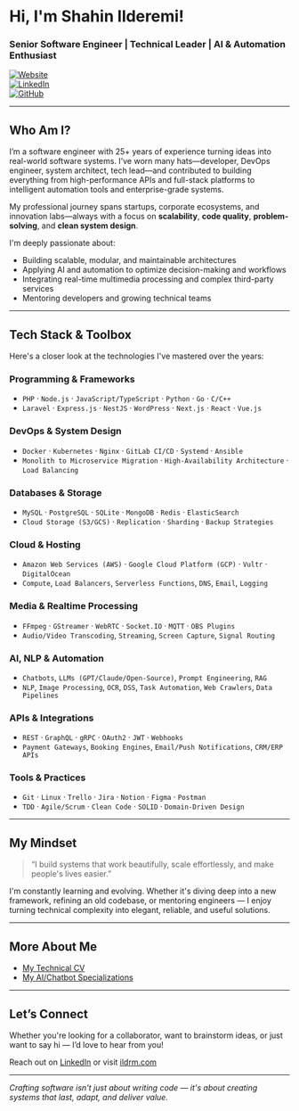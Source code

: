 # Hi, I'm Shahin Ilderemi!  
### Senior Software Engineer | Technical Leader | AI & Automation Enthusiast  

[![Website](https://img.shields.io/badge/Website-ildrm.com-blue?style=flat&logo=google-chrome)](https://ildrm.com)  
[![LinkedIn](https://img.shields.io/badge/LinkedIn-ildrm-blue?style=flat&logo=linkedin)](https://www.linkedin.com/in/ildrm)  
[![GitHub](https://img.shields.io/badge/GitHub-ildrm-lightgray?style=flat&logo=github)](https://github.com/ildrm)

---

## Who Am I?

I’m a software engineer with 25+ years of experience turning ideas into real-world software systems. I’ve worn many hats—developer, DevOps engineer, system architect, tech lead—and contributed to building everything from high-performance APIs and full-stack platforms to intelligent automation tools and enterprise-grade systems.

My professional journey spans startups, corporate ecosystems, and innovation labs—always with a focus on **scalability**, **code quality**, **problem-solving**, and **clean system design**.

I'm deeply passionate about:
- Building scalable, modular, and maintainable architectures  
- Applying AI and automation to optimize decision-making and workflows  
- Integrating real-time multimedia processing and complex third-party services  
- Mentoring developers and growing technical teams  

---

## Tech Stack & Toolbox

Here's a closer look at the technologies I've mastered over the years:

### **Programming & Frameworks**
- `PHP` · `Node.js` · `JavaScript/TypeScript` · `Python` · `Go` · `C/C++`
- `Laravel` · `Express.js` · `NestJS` · `WordPress` · `Next.js` · `React` · `Vue.js`

### **DevOps & System Design**
- `Docker` · `Kubernetes` · `Nginx` · `GitLab CI/CD` · `Systemd` · `Ansible`
- `Monolith to Microservice Migration` · `High-Availability Architecture` · `Load Balancing`

### **Databases & Storage**
- `MySQL` · `PostgreSQL` · `SQLite` · `MongoDB` · `Redis` · `ElasticSearch`
- `Cloud Storage (S3/GCS)` · `Replication` · `Sharding` · `Backup Strategies`

### **Cloud & Hosting**
- `Amazon Web Services (AWS)` · `Google Cloud Platform (GCP)` · `Vultr` · `DigitalOcean`
- `Compute`, `Load Balancers`, `Serverless Functions`, `DNS`, `Email`, `Logging`

### **Media & Realtime Processing**
- `FFmpeg` · `GStreamer` · `WebRTC` · `Socket.IO` · `MQTT` · `OBS Plugins`
- `Audio/Video Transcoding`, `Streaming`, `Screen Capture`, `Signal Routing`

### **AI, NLP & Automation**
- `Chatbots`, `LLMs (GPT/Claude/Open-Source)`, `Prompt Engineering`, `RAG`
- `NLP`, `Image Processing`, `OCR`, `DSS`, `Task Automation`, `Web Crawlers`, `Data Pipelines`

### **APIs & Integrations**
- `REST` · `GraphQL` · `gRPC` · `OAuth2` · `JWT` · `Webhooks`  
- `Payment Gateways`, `Booking Engines`, `Email/Push Notifications`, `CRM/ERP APIs`

### **Tools & Practices**
- `Git` · `Linux` · `Trello` · `Jira` · `Notion` · `Figma` · `Postman`
- `TDD` · `Agile/Scrum` · `Clean Code` · `SOLID` · `Domain-Driven Design`

---

## My Mindset

> “I build systems that work beautifully, scale effortlessly, and make people's lives easier.”  

I'm constantly learning and evolving. Whether it's diving deep into a new framework, refining an old codebase, or mentoring engineers — I enjoy turning technical complexity into elegant, reliable, and useful solutions.

---

## More About Me

- [My Technical CV](https://ildrm.com/shahin-ilderemi-developer-techlead-cv/)  
- [My AI/Chatbot Specializations](https://ildrm.com/shahin-ilderemi-chatbot-developer-evolution-ai/)

---

## Let’s Connect

Whether you're looking for a collaborator, want to brainstorm ideas, or just want to say hi — I’d love to hear from you!

Reach out on [LinkedIn](https://www.linkedin.com/in/ildrm) or visit [ildrm.com](https://ildrm.com)

---

*Crafting software isn't just about writing code — it's about creating systems that last, adapt, and deliver value.*
